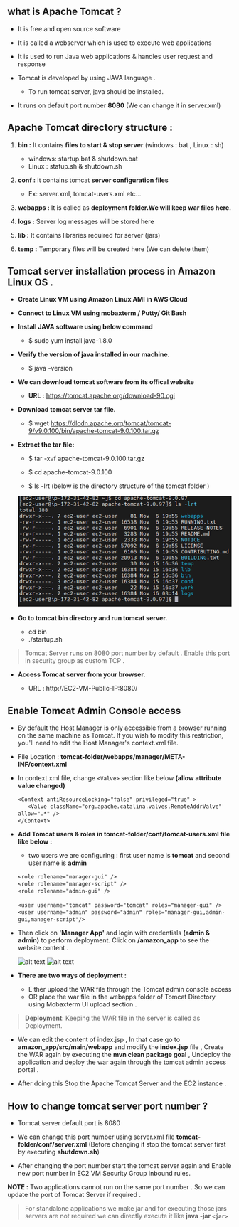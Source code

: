 ## what is Apache Tomcat ?


* It is free and open source software 

* It is called a webserver which is used to execute web applications 

* It is used to run Java web applications & handles user request and response

* Tomcat is developed by using JAVA language .

   * To run tomcat server, java should be installed.

* It runs on default port number __8080__ (We can change it in server.xml)

## Apache Tomcat directory structure :

1) __bin :__ It contains __files to start & stop server__  (windows : bat , Linux : sh)

	* windows: startup.bat & shutdown.bat
	* Linux : statup.sh & shutdown.sh

2) __conf :__ It contains tomcat __server configuration files__

	* Ex: server.xml, tomcat-users.xml etc...

3) __webapps :__ It is called as __deployment folder.We will keep war files here.__

4) __logs :__ Server log messages will be stored here

5) __lib :__ It contains libraries required for server (jars)

6) __temp :__  Temporary files will be created here (We can delete them)

## Tomcat server installation process in Amazon Linux OS .

* __Create Linux VM using Amazon Linux AMI in AWS Cloud__

* __Connect to Linux VM using mobaxterm / Putty/ Git Bash__

* __Install JAVA software using below command__ 

   * $ sudo yum install java-1.8.0

* __Verify the version of java installed in our machine.__
    
    * $ java -version

* __We can download tomcat software from its offical website__

   * __URL__ : https://tomcat.apache.org/download-90.cgi	

* __Download tomcat server tar file.__

   * 	$ wget https://dlcdn.apache.org/tomcat/tomcat-9/v9.0.100/bin/apache-tomcat-9.0.100.tar.gz


* __Extract the tar file:__

    * $ tar -xvf apache-tomcat-9.0.100.tar.gz

	
    * $ cd apache-tomcat-9.0.100
    
    * $ ls -lrt (below is the directory structure of the tomcat folder )

    ![alt text](image.png)

* __Go to tomcat bin directory and run tomcat server.__

   * cd bin
   * ./startup.sh

> Tomcat Server runs on 8080 port number by default . Enable this port in security group as custom TCP .

* __Access Tomcat server from your browser.__

   * URL : http://EC2-VM-Public-IP:8080/

## Enable Tomcat Admin Console access

* By default the Host Manager is only accessible from a browser running on the same machine as Tomcat. If you wish to modify this restriction, you'll need to edit the Host Manager's context.xml file.

* File Location : __tomcat-folder/webapps/manager/META-INF/context.xml__

* In context.xml file, change `<Valve>` section like below __(allow attribute value changed)__

  ```
  <Context antiResourceLocking="false" privileged="true" >
     <Valve className="org.apache.catalina.valves.RemoteAddrValve" allow=".*" />
  </Context>
   ```

* __Add Tomcat users & roles in tomcat-folder/conf/tomcat-users.xml file like below :__
 
  * two users we are configuring : first user name is __tomcat__ and second user name is __admin__

   
  ```
  <role rolename="manager-gui" />
  <role rolename="manager-script" />
  <role rolename="admin-gui" />

  <user username="tomcat" password="tomcat" roles="manager-gui" />
  <user username="admin" password="admin" roles="manager-gui,admin-gui,manager-script"/>

* Then click on __'Manager App'__ and login with credentials __(admin & admin)__ to perform deployment. Click on __/amazon_app__ to see the website content . 

  ![alt text](image-1.png)
  ![alt text](image-2.png)

* __There are two ways of deployment :__

   * Either upload the WAR file through the Tomcat admin console access 
   * OR place the war file in the webapps folder of Tomcat Directory using Mobaxterm UI upload section .

> __Deployment__: Keeping the WAR file in the server is called as Deployment.

* We can edit the content of index.jsp , In that case go to __amazon_app/src/main/webapp__ and modify the __index.jsp__ file , Create the WAR again by executing the __mvn clean package goal__ , Undeploy the application and deploy the war again through the tomcat admin access portal .

* After doing this Stop the Apache Tomcat Server and the EC2 instance .

## How to change tomcat server port number ?

* Tomcat server default port is 8080

* We can change this port number using server.xml file __tomcat-folder/conf/server.xml__ (Before changing it stop the tomcat server first by executing __shutdown.sh__)

* After changing the port number start the tomcat server again and Enable new port number in EC2 VM Security Group inbound rules.

__NOTE :__ Two applications cannot run on the same port number . So we can update the port of Tomcat Server if required .

> For standalone applications we make jar and for executing those jars servers are not required we can directly execute it like __java -jar `<jar>`__

